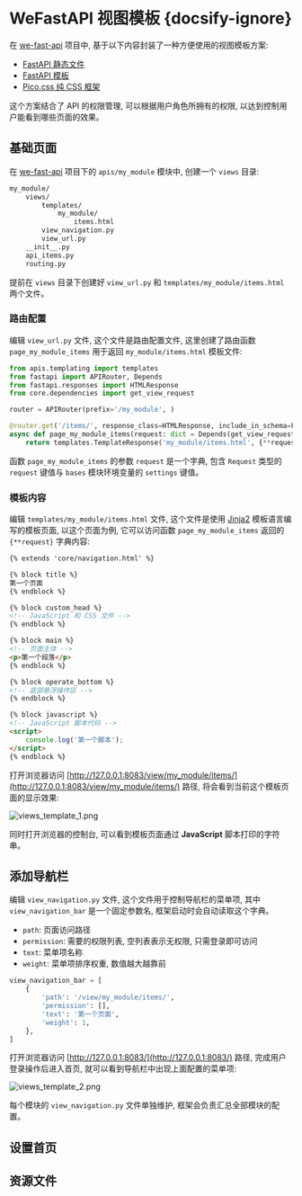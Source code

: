 # WeFastAPI 视图模板 {docsify-ignore}

在 [we-fast-api](https://github.com/hekaiyou/we-fast-api) 项目中, 基于以下内容封装了一种方便使用的视图模板方案:

- [FastAPI 静态文件](https://fastapi.tiangolo.com/zh/tutorial/static-files/)
- [FastAPI 模板](https://fastapi.tiangolo.com/zh/advanced/templates/)
- [Pico.css 纯 CSS 框架](https://picocss.com/)

这个方案结合了 API 的权限管理, 可以根据用户角色所拥有的权限, 以达到控制用户能看到哪些页面的效果。

## 基础页面

在 [we-fast-api](https://github.com/hekaiyou/we-fast-api) 项目下的 `apis/my_module` 模块中, 创建一个 `views` 目录:

```bash
my_module/
    views/
        templates/
            my_module/
                items.html
        view_navigation.py
        view_url.py
    __init__.py
    api_items.py
    routing.py
```

提前在 `views` 目录下创建好 `view_url.py` 和 `templates/my_module/items.html` 两个文件。

### 路由配置

编辑 `view_url.py` 文件, 这个文件是路由配置文件, 这里创建了路由函数 `page_my_module_items` 用于返回 `my_module/items.html` 模板文件:

```python
from apis.templating import templates
from fastapi import APIRouter, Depends
from fastapi.responses import HTMLResponse
from core.dependencies import get_view_request

router = APIRouter(prefix='/my_module', )

@router.get('/items/', response_class=HTMLResponse, include_in_schema=False)
async def page_my_module_items(request: dict = Depends(get_view_request)):
    return templates.TemplateResponse('my_module/items.html', {**request})
```

函数 `page_my_module_items` 的参数 `request` 是一个字典, 包含 `Request` 类型的 `request` 键值与 `bases` 模块环境变量的 `settings` 键值。

### 模板内容

编辑 `templates/my_module/items.html` 文件, 这个文件是使用 [Jinja2](https://docs.jinkan.org/docs/jinja2/) 模板语言编写的模板页面, 以这个页面为例, 它可以访问函数 `page_my_module_items` 返回的 `{**request}` 字典内容:

```html
{% extends 'core/navigation.html' %}

{% block title %}
第一个页面
{% endblock %}

{% block custom_head %}
<!-- JavaScript 和 CSS 文件 -->
{% endblock %}

{% block main %}
<!-- 页面主体 -->
<p>第一个段落</p>
{% endblock %}

{% block operate_bottom %}
<!-- 底部悬浮操作区 -->
{% endblock %}

{% block javascript %}
<!-- JavaScript 脚本代码 -->
<script>
    console.log('第一个脚本');
</script>
{% endblock %}
```

打开浏览器访问 [http://127.0.0.1:8083/view/my_module/items/](http://127.0.0.1:8083/view/my_module/items/) 路径, 将会看到当前这个模板页面的显示效果:

![views_template_1.png](https://trilium.hekaiyou.top/static/image/views_template/views_template_1.png)

同时打开浏览器的控制台, 可以看到模板页面通过 **JavaScript** 脚本打印的字符串。

## 添加导航栏

编辑 `view_navigation.py` 文件, 这个文件用于控制导航栏的菜单项, 其中 `view_navigation_bar` 是一个固定参数名, 框架启动时会自动读取这个字典。

- `path`: 页面访问路径
- `permission`: 需要的权限列表, 空列表表示无权限, 只需登录即可访问
- `text`: 菜单项名称
- `weight`: 菜单项排序权重, 数值越大越靠前

```python
view_navigation_bar = [
    {
        'path': '/view/my_module/items/',
        'permission': [],
        'text': '第一个页面',
        'weight': 1,
    },
]
```

打开浏览器访问 [http://127.0.0.1:8083/](http://127.0.0.1:8083/) 路径, 完成用户登录操作后进入首页, 就可以看到导航栏中出现上面配置的菜单项:

![views_template_2.png](https://trilium.hekaiyou.top/static/image/views_template/views_template_2.png)

每个模块的 `view_navigation.py` 文件单独维护, 框架会负责汇总全部模块的配置。

## 设置首页

## 资源文件
